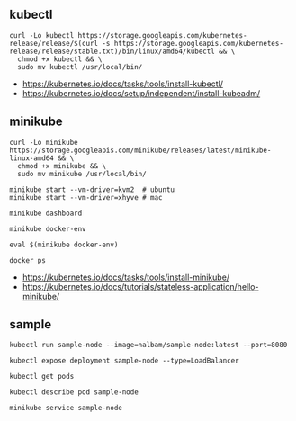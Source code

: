 ## kubectl
```
curl -Lo kubectl https://storage.googleapis.com/kubernetes-release/release/$(curl -s https://storage.googleapis.com/kubernetes-release/release/stable.txt)/bin/linux/amd64/kubectl && \
  chmod +x kubectl && \
  sudo mv kubectl /usr/local/bin/
```
 * https://kubernetes.io/docs/tasks/tools/install-kubectl/
 * https://kubernetes.io/docs/setup/independent/install-kubeadm/

## minikube
```
curl -Lo minikube https://storage.googleapis.com/minikube/releases/latest/minikube-linux-amd64 && \
  chmod +x minikube && \
  sudo mv minikube /usr/local/bin/

minikube start --vm-driver=kvm2  # ubuntu
minikube start --vm-driver=xhyve # mac

minikube dashboard

minikube docker-env

eval $(minikube docker-env)

docker ps
```
 * https://kubernetes.io/docs/tasks/tools/install-minikube/
 * https://kubernetes.io/docs/tutorials/stateless-application/hello-minikube/

## sample
```
kubectl run sample-node --image=nalbam/sample-node:latest --port=8080

kubectl expose deployment sample-node --type=LoadBalancer

kubectl get pods

kubectl describe pod sample-node

minikube service sample-node
```
